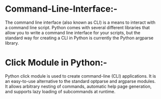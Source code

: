 # Command-Line-Interface:-
The command line interface (also known as CLI) is a means to interact with a command line script. Python comes with several different libraries that allow you to write a command line interface for your scripts, but the standard way for creating a CLI in Python is currently the Python argparse library.

# Click Module in Python:-
Python click module is used to create command-line (CLI) applications. It is an easy-to-use alternative to the standard optparse and argparse modules. It allows arbitrary nesting of commands, automatic help page generation, and supports lazy loading of subcommands at runtime.
